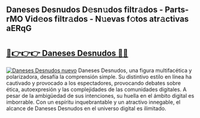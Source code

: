 ## Daneses Desnudos D𝚎sn𝚞dos filtr𝚊dos - Parts-rMO Vid𝚎os filtr𝚊dos - N𝚞evas f𝚘tos atr𝚊ctivas aERqG

# <h2><a href="http://mbboqgh.tromn.icu/?c=Daneses+Desnudos">🔗👉👉👉 Daneses Desnudos 🔗🔗</a></h2>

[![Daneses Desnudos nuevo](https://i.imgur.com/pEAQMta.gif)](http://mbboqgh.tromn.icu/?c=Daneses+Desnudos)
Daneses Desnudos, una figura multifacética y polarizadora, desafía la comprensión simple. Su distintivo estilo en línea ha cautivado y provocado a los espectadores, provocando debates sobre ética, autoexpresión y las complejidades de las comunidades digitales. A pesar de la ambigüedad de sus intenciones, su huella en el ámbito digital es imborrable. Con un espíritu inquebrantable y un atractivo innegable, el alcance de Daneses Desnudos en el universo digital es ilimitado.

